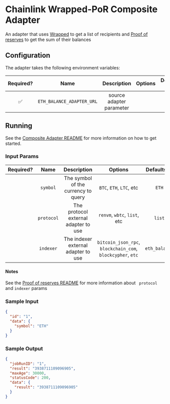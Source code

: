 # Chainlink Wrapped-PoR Composite Adapter

An adapter that uses [Wrapped](../../sources/wrapped/README.md) to get a list of recipients and [Proof of reserves](../proof-of-reserves/README.md) to get the sum of their balances

## Configuration

The adapter takes the following environment variables:

| Required? |           Name            |       Description        | Options | Defaults to |
| :-------: | :-----------------------: | :----------------------: | :-----: | :---------: |
|    ✅     | `ETH_BALANCE_ADAPTER_URL` | source adapter parameter |         |             |

## Running

See the [Composite Adapter README](../README.md) for more information on how to get started.

### Input Params

| Required? |    Name    |             Description              |                          Options                           |  Defaults to  |
| :-------: | :--------: | :----------------------------------: | :--------------------------------------------------------: | :-----------: |
|           |  `symbol`  | The symbol of the currency to query  |                  `BTC`, `ETH`, `LTC`, etc                  |     `ETH`     |
|           | `protocol` | The protocol external adapter to use |                `renvm`, `wbtc`, `list`, etc                |    `list`     |
|           | `indexer`  | The indexer external adapter to use  | `bitcoin_json_rpc`, `blockchain_com`, `blockcypher`, `etc` | `eth_balance` |

#### Notes

See the [Proof of reserves README](../proof-of-reserves/README.md) for more information about ` protocol` and `indexer` params

### Sample Input

```json
{
  "id": "1",
  "data": {
    "symbol": "ETH"
  }
}
```

### Sample Output

```json
{
  "jobRunID": "1",
  "result": "3938711109096905",
  "maxAge": 30000,
  "statusCode": 200,
  "data": {
    "result": "3938711109096905"
  }
}
```
